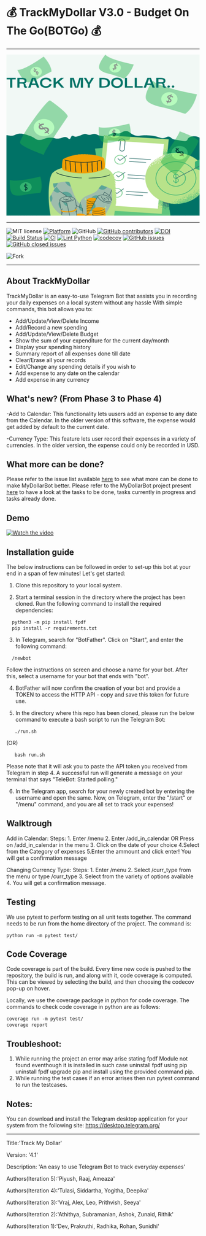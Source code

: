 # 💰 TrackMyDollar V3.0 - Budget On The Go(BOTGo) 💰


<hr>
<p align="center">
<a><img  height=420 width=550 
  src="https://github.com/21Tulasi/MyDollarBot-newPhase/blob/main/docs/trackmydollar.png" alt="Tracking expenses made easy!"></a>
</p>
<hr>

![MIT license](https://img.shields.io/badge/License-MIT-green.svg)
[![Platform](https://img.shields.io/badge/Platform-Telegram-blue)](https://desktop.telegram.org/)
![GitHub](https://img.shields.io/badge/Language-Python-blue.svg)
[![GitHub contributors](https://img.shields.io/github/contributors/21Tulasi/MyDollarBot-newPhase)](https://github.com/21Tulasi/MyDollarBot-newPhase/graphs/contributors)
[![DOI](https://zenodo.org/badge/DOI/10.5281/zenodo.10023243.svg)]((https://zenodo.org/doi/10.5281/zenodo.10023242))
[![Build Status](https://app.travis-ci.com/sak007/MyDollarBot-BOTGo.svg?branch=main)](https://app.travis-ci.com/github/sak007/MyDollarBot-BOTGo)
[![CI](https://github.com/21Tulasi/MyDollarBot-newPhase/actions/workflows/main.yml/badge.svg)](https://github.com/21Tulasi/MyDollarBot-newPhase/actions/workflows/main.yml)
[![Lint Python](https://github.com/21Tulasi/MyDollarBot-newPhase/actions/workflows/black.yml/badge.svg)](https://github.com/21Tulasi/MyDollarBot-newPhase/actions/workflows/black.yml)
[![codecov](https://codecov.io/gh/sak007/MyDollarBot-BOTGo/branch/main/graph/badge.svg?token=5AYMR8MNMP)](https://codecov.io/gh/sak007/MyDollarBot-BOTGo)
[![GitHub issues](https://img.shields.io/github/issues/prithvish-doshi-17/MyDollarBot-BOTGo)](https://github.com/prithvish-doshi-17/MyDollarBot-BOTGo/issues?q=is%3Aopen+is%3Aissue)
[![GitHub closed issues](https://img.shields.io/github/issues-closed/prithvish-doshi-17/MyDollarBot-BOTGo)](https://github.com/prithvish-doshi-17/MyDollarBot-BOTGo/issues?q=is%3Aissue+is%3Aclosed)

![Fork](https://img.shields.io/github/forks/deekay2310/MyDollarBot?style=social)
<hr>

## About TrackMyDollar

TrackMyDollar is an easy-to-use Telegram Bot that assists you in recording your daily expenses on a local system without any hassle 
With simple commands, this bot allows you to:
- Add/Update/View/Delete Income
- Add/Record a new spending
- Add/Update/View/Delete Budget
- Show the sum of your expenditure for the current day/month
- Display your spending history
- Summary report of all expenses done till date
- Clear/Erase all your records
- Edit/Change any spending details if you wish to
- Add expense to any date on the calendar
- Add expense in any currency 


## What's new? (From Phase 3 to Phase 4)

-Add to Calendar:
This functionality lets uusers add an expense to any date from the Calendar.
In the older version of this software, the expense would get added by default to the current date.

-Currency Type:
This feature lets user record their expenses in a variety of currencies. 
In the older version, the expense could only be recorded in USD.

## What more can be done?
Please refer to the issue list available [here](https://github.com/prithvish-doshi-17/MyDollarBot-BOTGo/issues) to see what more can be done to make MyDollarBot better. Please refer to the MyDollarBot project present [here](https://github.com/prithvish-doshi-17/MyDollarBot-BOTGo/projects) to have a look at the tasks to be done, tasks currently in progress and tasks already done.


## Demo

[![Watch the video](https://img.youtube.com/vi/O44Spomhkbs/maxresdefault.jpg)](https://youtu.be/O44Spomhkbs)


## Installation guide

The below instructions can be followed in order to set-up this bot at your end in a span of few minutes! Let's get started:

1. Clone this repository to your local system.

2. Start a terminal session in the directory where the project has been cloned. Run the following command to install the required dependencies:
```
  python3 -m pip install fpdf
  pip install -r requirements.txt
```

3. In Telegram, search for "BotFather". Click on "Start", and enter the following command:
```
  /newbot
```
Follow the instructions on screen and choose a name for your bot. After this, select a username for your bot that ends with "bot".

4. BotFather will now confirm the creation of your bot and provide a TOKEN to access the HTTP API - copy and save this token for future use.

5. In the directory where this repo has been cloned, please run the below command to execute a bash script to run the Telegram Bot:
```
   ./run.sh
```
(OR)
```
   bash run.sh
```
Please note that it will ask you to paste the API token you received from Telegram in step 4.
A successful run will generate a message on your terminal that says "TeleBot: Started polling." 

6. In the Telegram app, search for your newly created bot by entering the username and open the same. Now, on Telegram, enter the "/start" or "/menu" command, and you are all set to track your expenses!


## Walktrough 
Add in Calendar: 
Steps: 1. Enter /menu
       2. Enter /add_in_calendar OR Press on /add_in_calendar in the menu
       3. Click on the date of your choice
       4.Select from the Category of expenses
       5.Enter the ammount and click enter! You will get a confirmation message

Changing Currency Type:
Steps: 1. Enter /menu 
       2. Select /curr_type from the menu or type /curr_type
       3. Select from the variety of options available
       4. You will get a confirmation message.

## Testing

We use pytest to perform testing on all unit tests together. The command needs to be run from the home directory of the project. The command is:
```
python run -m pytest test/
```

## Code Coverage

Code coverage is part of the build. Every time new code is pushed to the repository, the build is run, and along with it, code coverage is computed. This can be viewed by selecting the build, and then choosing the codecov pop-up on hover.

Locally, we use the coverage package in python for code coverage. The commands to check code coverage in python are as follows:

```
coverage run -m pytest test/
coverage report
```

## Troubleshoot:

1. While running the project an error may arise stating fpdf  Module not found eventhough it is installed in such case uninstall fpdf using pip uninstall fpdf upgrade pip and install using the provided command pip.
2. While running the test cases if an error arrises then run pytest command to run the testcases.
   

## Notes:
You can download and install the Telegram desktop application for your system from the following site: https://desktop.telegram.org/


<hr>
<p>Title:'Track My Dollar'</p>
<p>Version: '4.1'</p>
<p>Description: 'An easy to use Telegram Bot to track everyday expenses'</p>
<p>Authors(Iteration 5):'Piyush, Raaj, Ameaza'</p>
<p>Authors(Iteration 4):'Tulasi, Siddartha, Yogitha, Deepika'</p>
<p>Authors(Iteration 3):'Vraj, Alex, Leo, Prithvish, Seeya'</p>
<p>Authors(Iteration 2):'Athithya, Subramanian, Ashok, Zunaid, Rithik'</p>
<p>Authors(Iteration 1):'Dev, Prakruthi, Radhika, Rohan, Sunidhi'</p>
